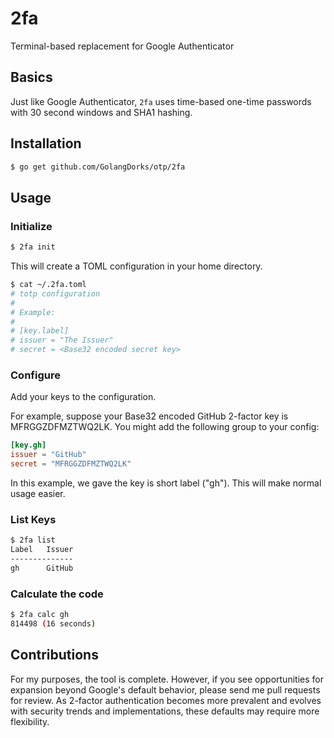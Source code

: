# 2fa

Terminal-based replacement for Google Authenticator

## Basics

Just like Google Authenticator, `2fa` uses time-based one-time passwords with 30 second windows and SHA1 hashing.

## Installation

```bash
$ go get github.com/GolangDorks/otp/2fa
```

## Usage

### Initialize

```bash
$ 2fa init
```

This will create a TOML configuration in your home directory.

```bash
$ cat ~/.2fa.toml 
# totp configuration
#
# Example:
#
# [key.label]
# issuer = "The Issuer"
# secret = <Base32 encoded secret key>
```

### Configure

Add your keys to the configuration.

For example, suppose your Base32 encoded GitHub 2-factor key is MFRGGZDFMZTWQ2LK. You might add the following group to your config:

```toml
[key.gh]
issuer = "GitHub"
secret = "MFRGGZDFMZTWQ2LK"
```

In this example, we gave the key is short label ("gh"). This will make normal usage easier.

### List Keys

```bash
$ 2fa list
Label   Issuer
--------------
gh      GitHub
```

### Calculate the code

```bash
$ 2fa calc gh
814498 (16 seconds)
```

## Contributions

For my purposes, the tool is complete. However, if you see opportunities for expansion beyond Google's default behavior, please send me pull requests for review. As 2-factor authentication becomes more prevalent and evolves with security trends and implementations, these defaults may require more flexibility.
